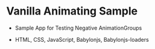 # Vanilla Animating Sample

- Sample App for Testing Negative AnimationGroups

- HTML, CSS, JavaScript, Babylonjs, Babylonjs-loaders
